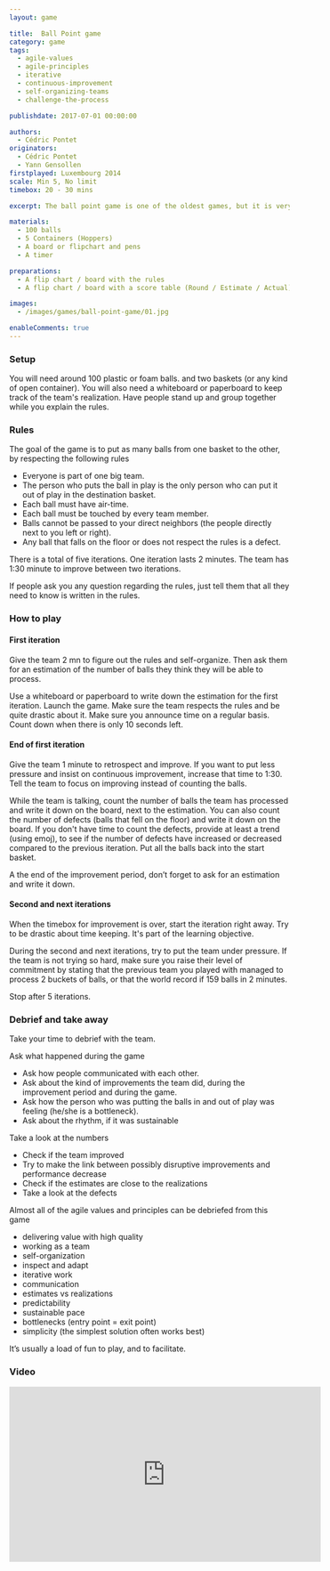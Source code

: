 ```yaml
---
layout: game

title:  Ball Point game
category: game
tags:
  - agile-values
  - agile-principles
  - iterative
  - continuous-improvement
  - self-organizing-teams
  - challenge-the-process

publishdate: 2017-07-01 00:00:00

authors: 
  - Cédric Pontet
originators: 
  - Cédric Pontet
  - Yann Gensollen
firstplayed: Luxembourg 2014
scale: Min 5, No limit
timebox: 20 - 30 mins

excerpt: The ball point game is one of the oldest games, but it is very efficient because most of the agile values and principles. It is perfect to illustrate how to work as a team and continuously improve.

materials:
  - 100 balls
  - 5 Containers (Hoppers)
  - A board or flipchart and pens
  - A timer

preparations:
  - A flip chart / board with the rules
  - A flip chart / board with a score table (Round / Estimate / Actual)

images:
  - /images/games/ball-point-game/01.jpg

enableComments: true
---
```


### Setup

You will need around 100 plastic or foam balls. and two baskets (or any kind of open container).
You will also need a whiteboard or paperboard to keep track of the team's realization.
Have people stand up and group together while you explain the rules.


### Rules

The goal of the game is to put as many balls from one basket to the other, by respecting the following rules

* Everyone is part of one big team.
* The person who puts the ball in play is the only person who can put it out of play in the destination basket.
* Each ball must have air-time.
* Each ball must be touched by every team member.
* Balls cannot be passed to your direct neighbors (the people directly next to you left or right).
* Any ball that falls on the floor or does not respect the rules is a defect.

There is a total of five iterations.
One iteration lasts 2 minutes.
The team has 1:30 minute to improve between two iterations.

If people ask you any question regarding the rules, just tell them that all they need to know is written in the rules.
 
### How to play

#### First iteration

Give the team 2 mn to figure out the rules and self-organize. 
Then ask them for an estimation of the number of balls they think they will be able to process.

Use a whiteboard or paperboard to write down the estimation for the first iteration.
Launch the game. 
Make sure the team respects the rules and be quite drastic about it.
Make sure you announce time on a regular basis.
Count down when there is only 10 seconds left.

#### End of first iteration

Give the team 1 minute to retrospect and improve. 
If you want to put less pressure and insist on continuous improvement, increase that time to 1:30.
Tell the team to focus on improving instead of counting the balls.

While the team is talking, count the number of balls the team has processed and write it down on the board, next to the estimation.
You can also count the number of defects (balls that fell on the floor) and write it down on the board.
If you don't have time to count the defects, provide at least a trend (using emoj), to see if the number of defects have increased or decreased compared to the previous iteration.
Put all the balls back into the start basket.

A the end of the improvement period, don’t forget to ask for an estimation and write it down.

#### Second and next iterations

When the timebox for improvement is over, start the iteration right away.
Try to be drastic about time keeping. It's part of the learning objective.

During the second and next iterations, try to put the team under pressure.
If the team is not trying so hard, make sure you raise their level of commitment by stating that the previous team you played with managed to process 2 buckets of balls, 
or that the world record if 159 balls in 2 minutes.

Stop after 5 iterations.

### Debrief and take away

Take your time to debrief with the team.

Ask what happened during the game
* Ask how people communicated with each other.
* Ask about the kind of improvements the team did, during the improvement period and during the game.
* Ask how the person who was putting the balls in and out of play was feeling (he/she is a bottleneck).
* Ask about the rhythm, if it was sustainable

Take a look at the numbers
* Check if the team improved
* Try to make the link between possibly disruptive improvements and performance decrease
* Check if the estimates are close to the realizations
* Take a look at the defects

Almost all of the agile values and principles can be debriefed from this game 
* delivering value with high quality
* working as a team
* self-organization
* inspect and adapt
* iterative work
* communication
* estimates vs realizations
* predictability
* sustainable pace
* bottlenecks (entry point = exit point)
* simplicity (the simplest solution often works best)

It’s usually a load of fun to play, and to facilitate.

### Video

<iframe width="560" height="315" src="https://www.youtube.com/embed/7vnHeFs71hE" frameborder="0" allowfullscreen></iframe>

